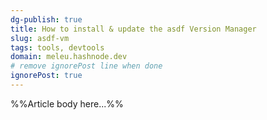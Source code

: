```yaml
---
dg-publish: true
title: How to install & update the asdf Version Manager
slug: asdf-vm
tags: tools, devtools
domain: meleu.hashnode.dev
# remove ignorePost line when done
ignorePost: true
---
```


%%Article body here...%%
